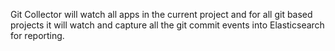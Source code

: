Git Collector will watch all apps in the current project and for all git based projects it will watch and capture all the git commit events into Elasticsearch for reporting.